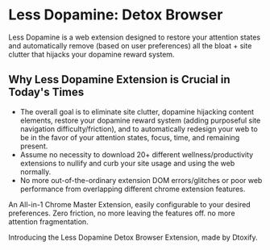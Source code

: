 # Less Dopamine: Detox Browser

Less Dopamine is a web extension designed to restore your attention states and automatically remove (based on user preferences) all the bloat + site clutter that hijacks your dopamine reward system.


## Why Less Dopamine Extension is Crucial in Today's Times

- The overall goal is to eliminate site clutter, dopamine hijacking content elements, restore your dopamine reward system (adding purposeful site navigation difficulty/friction), and to automatically redesign your web to be in the favor of your attention states, focus, time, and remaining present.
- Assume no necessity to download 20+ different wellness/productivity extensions to nullify and curb your site usage and using the web normally.
- No more out-of-the-ordinary extension DOM errors/glitches or poor web performance from overlapping different chrome extension features.

An All-in-1 Chrome Master Extension, easily configurable to your desired preferences. Zero friction, no more leaving the features off. no more attention fragmentation.

Introducing the Less Dopamine Detox Browser Extension, made by Dtoxify.


